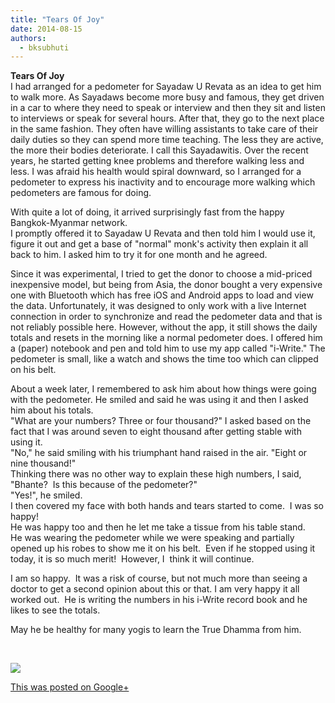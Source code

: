 ```yaml
---
title: "Tears Of Joy"
date: 2014-08-15
authors: 
  - bksubhuti
---
```


**Tears Of Joy**  
I had arranged for a pedometer for Sayadaw U Revata as an idea to get him to walk more. As Sayadaws become more busy and famous, they get driven in a car to where they need to speak or interview and then they sit and listen to interviews or speak for several hours. After that, they go to the next place in the same fashion. They often have willing assistants to take care of their daily duties so they can spend more time teaching. The less they are active, the more their bodies deteriorate. I call this Sayadawitis. Over the recent years, he started getting knee problems and therefore walking less and less. I was afraid his health would spiral downward, so I arranged for a pedometer to express his inactivity and to encourage more walking which pedometers are famous for doing.  
  
With quite a lot of doing, it arrived surprisingly fast from the happy Bangkok-Myanmar network.  
I promptly offered it to Sayadaw U Revata and then told him I would use it, figure it out and get a base of "normal" monk's activity then explain it all back to him. I asked him to try it for one month and he agreed.  
  
Since it was experimental, I tried to get the donor to choose a mid-priced inexpensive model, but being from Asia, the donor bought a very expensive one with Bluetooth which has free iOS and Android apps to load and view the data. Unfortunately, it was designed to only work with a live Internet connection in order to synchronize and read the pedometer data and that is not reliably possible here. However, without the app, it still shows the daily totals and resets in the morning like a normal pedometer does. I offered him a (paper) notebook and pen and told him to use my app called "i-Write." The pedometer is small, like a watch and shows the time too which can clipped on his belt.  
  
About a week later, I remembered to ask him about how things were going with the pedometer. He smiled and said he was using it and then I asked him about his totals.   
"What are your numbers? Three or four thousand?" I asked based on the fact that I was around seven to eight thousand after getting stable with using it.  
"No," he said smiling with his triumphant hand raised in the air. "Eight or nine thousand!"  
Thinking there was no other way to explain these high numbers, I said, "Bhante?  Is this because of the pedometer?"   
"Yes!", he smiled.  
I then covered my face with both hands and tears started to come.  I was so happy!  
He was happy too and then he let me take a tissue from his table stand.  
He was wearing the pedometer while we were speaking and partially opened up his robes to show me it on his belt.  Even if he stopped using it today, it is so much merit!  However, I  think it will continue.  
  
I am so happy.  It was a risk of course, but not much more than seeing a doctor to get a second opinion about this or that. I am very happy it all worked out.  He is writing the numbers in his i-Write record book and he likes to see the totals.  
  
May he be healthy for many yogis to learn the True Dhamma from him.  
  
﻿

![](https://lh3.googleusercontent.com/-0aF-I4yPAKY/U-1_flePyQI/AAAAAAAAKF4/BYRWMwHpH70/w506-h750/14%2B-%2B1)

[This was posted on Google+](https://plus.google.com/+BhikkhuSubhuti/posts/1YJQ5K3ieGn)